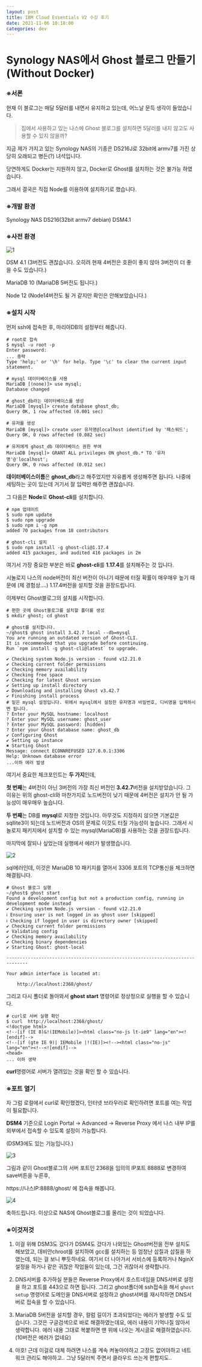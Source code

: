 ```yaml
---
layout: post
title: IBM Cloud Essentials V2 수강 후기
date: 2021-11-06 10:18:00
categories: dev
---
```


# Synology NAS에서 Ghost 블로그 만들기(Without Docker)

### **※서론**

현재 이 블로그는 매달 5달러를 내면서 유지하고 있는데, 어느날 문득 생각이 들었습니다. 



> 집에서 사용하고 있는 나스에 Ghost 블로그를 설치하면 5달러를 내지 않고도 사용할 수 있지 않을까?



지금 제가 가지고 있는 Synology NAS의 기종은 DS216J로 32bit에 armv7를 가진 상당히 오래되고 병든(?) 녀석입니다.

당연하게도 Docker는 지원하지 않고, Docker로 Ghost를 설치하는 것은 불가능 하였습니다.



그래서 결국은 직접 Node를 이용하여 설치하기로 했습니다.



### **※개발 환경**

Synology NAS DS216(32bit armv7 debian) DSM4.1



### **※사전 환경**

![1](http://localhost/content/images/2021/11/1.jpg)

DSM 4.1 (3버전도 괜찮습니다. 오히려 현재 4버전은 호환이 좋지 않아 3버전이 더 좋을 수도 있습니다.)

MariaDB 10 (MariaDB 5버전도 됩니다.)

Node 12 (Node14버전도 될 거 같지만 확인은 안해보았습니다.)



### **※설치 시작**

먼저 ssh에 접속한 후, 마리아DB의 설정부터 해줍니다.

```shell
# root로 접속
$ mysql -u root -p
Enter password:
... 중략
Type 'help;' or '\h' for help. Type '\c' to clear the current input statement.

# mysql 데이터베이스를 사용
MariaDB [(none)]> use mysql;
Database changed

# ghost_db라는 데이터베이스를 생성
MariaDB [mysql]> create database ghost_db;
Query OK, 1 row affected (0.001 sec)

# 유저를 생성
MariaDB [mysql]> create user 유저명@localhost identified by '패스워드';
Query OK, 0 rows affected (0.082 sec)

# 유저에게 ghost_db 데이터베이스 권한 부여
MariaDB [mysql]> GRANT ALL privileges ON ghost_db.* TO '유저명'@'localhost';
Query OK, 0 rows affected (0.012 sec)
```

**데이터베이스이름**은 **ghost_db**라고 해주었지만 자유롭게 생성해주면 됩니다. 나중에 세팅하는 곳이 있는데 거기서 잘 입력만 해주면 괜찮습니다.

그 다음은 **Node**로 **Ghost-cli**를 설치합니다.



```shell
# npm 업데이트
$ sudo npm update
$ sudo npm upgrade
$ sudo npm i -g npm
added 70 packages from 18 contributors

# ghost-cli 설치
$ sudo npm install -g ghost-cli@1.17.4
added 415 packages, and audited 416 packages in 2m
```

여기서 가장 중요한 부분은 바로 **ghost-cli**를 **1.17.4**를 설치해주는 것 입니다.

시놀로지 나스의 node버전이 최신 버전이 아니기 때문에 터질 확률이 매우매우 높기 때문에 (제 경험상....) 1.17.4버전을 설치할 것을 권장드립니다. 



이제부터 Ghost블로그의 설치를 시작합니다.

```shell
# 편한 곳에 Ghost블로그를 설치할 폴더를 생성
$ mkdir ghost; cd ghost

# ghost를 설치합니다.
~/ghost$ ghost install 3.42.7 local --db=mysql
You are running an outdated version of Ghost-CLI.
It is recommended that you upgrade before continuing.
Run `npm install -g ghost-cli@latest` to upgrade.

✔ Checking system Node.js version - found v12.21.0
✔ Checking current folder permissions
✔ Checking memory availability
✔ Checking free space
✔ Checking for latest Ghost version
✔ Setting up install directory
✔ Downloading and installing Ghost v3.42.7
✔ Finishing install process
# 밑은 mysql 설정입니다. 위에서 mysql에서 설정한 유저명과 비밀번호, 디비명을 입력하시면 됩니다.
? Enter your MySQL hostname: localhost
? Enter your MySQL username: ghost_user
? Enter your MySQL password: [hidden]
? Enter your Ghost database name: ghost_db
✔ Configuring Ghost
✔ Setting up instance
✖ Starting Ghost
Message: connect ECONNREFUSED 127.0.0.1:3306
Help: Unknown database error
...이하 에러 발생
```

여기서 중요한 체크포인트는 **두 가지**인데,



**첫 번째**는 4버전이 아닌 3버전의 가장 최신 버전인 **3.42.7**버전을 설치받았습니다. 그 이유는 위의 ghost-cli와 마찬가지로 노드버전이 낮기 때문에 4버전은 설치가 안 될 가능성이 매우매우 높습니다.



**두 번째**는 DB를 **mysql**로 지정한 것입니다. 아무것도 지정하지 않으면 기본값은 sqllite3이 되는데 노드버전과 OS의 문제로 이것도 터질 가능성이 높습니다. 그래서 시놀로지 패키지에서 설치할 수 있는 mysql(MariaDB)를 사용하는 것을 권장드립니다.



마지막에 잘되나 싶었는데 실행에서 에러가 발생했습니다.

![2](http://localhost/content/images/2021/11/2.jpg)

sql에러인데, 이것은 MariaDB 10 패키지를 열어서 3306 포트의 TCP통신을 체크하면 해결됩니다. 



```shell
# Ghost 블로그 실행
~/ghost$ ghost start
Found a development config but not a production config, running in development mode instead
✔ Checking system Node.js version - found v12.21.0
ℹ Ensuring user is not logged in as ghost user [skipped]
ℹ Checking if logged in user is directory owner [skipped]
✔ Checking current folder permissions
✔ Validating config
✔ Checking memory availability
✔ Checking binary dependencies
✔ Starting Ghost: ghost-local

------------------------------------------------------------------------------

Your admin interface is located at:

    http://localhost:2368/ghost/
```

그리고 다시 폴더로 돌아와서 **ghost start** 명령어로 정상정으로 실행을 할 수 있습니다.



```shell
# curl로 서버 실행 확인
$ curl  http://localhost:2368/ghost/
<!doctype html>
<!--[if (IE 8)&!(IEMobile)]><html class="no-js lt-ie9" lang="en"><![endif]-->
<!--[if (gte IE 9)| IEMobile |!(IE)]><!--><html class="no-js" lang="en"><!--<![endif]-->
<head>
... 이하 생략
```

**curl**명령어로 서버가 열려있는 것을 확인 할 수 있습니다.



### **※포트 열기**

자 그럼 로컬에서 curl로 확인했겠다, 인터넷 브라우러로 확인하려면 포트를 여는 작업이 필요합니다.

**DSM4** 기준으로 Login Portal -> Advanced -> Reverse Proxy 에서 나스 내부 IP를 외부에서 접속할 수 있도록 설정이 가능합니다.

(DSM3에도 있는 기능입니다.)

![3](http://localhost/content/images/2021/11/3.jpg)

그림과 같이 Ghost블로그의 서버 포트인 2368을 임의의 IP포트 8888로 변경하여 save버튼을 누른후, 

https://나스IP:8888/ghost/ 에 접속을 해봅니다.


![4](http://localhost/content/images/2021/11/4.jpg)

축하드립니다. 이상으로 NAS에 Ghost블로그를 올리는 것이 되었습니다.



### **※이것저것**

1. 이걸 위해 DSM3도 갔다가 DSM4도 갔다가 나와있는 Ghost버전을 전부 설치도 해보았고, 데비안chroot를 설치하여 gcc를 설치하는 등 엄청난 삽질과 삽질을 하였는데, 되는 걸 보니 뿌듯하네요. 여기서 더 나아가서 서비스에 등록하거나 NginX 설정을 하거나 같은 귀찮은 작업들이 있는데, 그건 귀찮아서 생략합니다. 

2. DNS서버를 추가하실 분들은 Reverse Proxy에서 호스트네임을 DNS서버로 설정을 하고 포트를 443으로 하면 됩니다. 그리고 ghost폴더에 ssh접속을 해서 `ghost setup` 명령어로 도메인을 DNS서버로 설정하고 ghost서버를 재시작하면 DNS서버로 접속을 할 수 있습니다.

3. MariaDB 5버전을 설치할 경우, 컬럼 길이가 초과되었다는 에러가 발생할 수도 있습니다. 그것은 구글검색으로 바로 해결하였는데요, 에러 내용이 기억나질 않아서 생략합니다. 에러 내용 그대로 복붙하면 맨 위에 나오는 게시글로 해결하였습니다. (10버전은 에러가 없네요)

4. 야호! 근데 이걸로 대체 하려면 나스를 계속 켜놓아야하고 고장도 없어야하고 네트워크 관리도 해야하고.. 그냥 5달러씩 주면서 클라우드 쓰는게 편할지도..